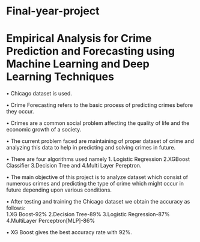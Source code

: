# Final-year-project
# Empirical Analysis for Crime Prediction and Forecasting using Machine Learning and Deep Learning Techniques


• Chicago dataset is used.

• Crime Forecasting refers to the basic process of predicting crimes before they occur. 

• Crimes are a common social problem affecting the quality of life and the economic growth of a society. 

• The current problem faced are maintaining of proper dataset of crime and analyzing this data to help in predicting and solving crimes in future.

• There are four algorithms used namely 1. Logistic Regression 2.XGBoost Classifier 3.Decision Tree and 4.Multi Layer Pereptron.

• The main objective of this project is to analyze dataset which consist of numerous crimes and predicting the type of crime which might occur in future depending upon various conditions.

• After testing and training the Chicago dataset we  obtain the accuracy as follows:                         
     1.XG Boost-92%
     2.Decision Tree-89%
     3.Logistic Regression-87%
     4.MultiLayer Perceptron[MLP]-86%
     
• XG Boost gives the best accuracy rate with 92%.


     

